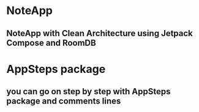 # NoteApp
 NoteApp with Clean Architecture using Jetpack Compose and RoomDB
 ---
# AppSteps package
you can go on step by step with AppSteps package and comments lines
---
